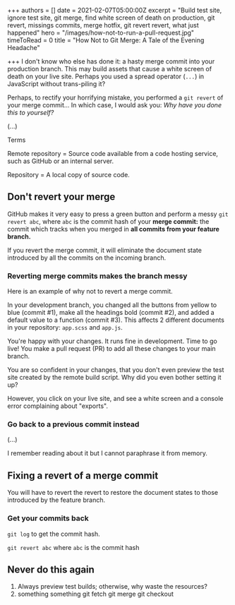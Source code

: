+++
authors = []
date = 2021-02-07T05:00:00Z
excerpt = "Build test site, ignore test site, git merge, find white screen of death on production, git revert, missings commits, merge hotfix, git revert revert, what just happened"
hero = "/images/how-not-to-run-a-pull-request.jpg"
timeToRead = 0
title = "How Not to Git Merge: A Tale of the Evening Headache"

+++
I don't know who else has done it: a hasty merge commit into your production branch. This may build assets that cause a white screen of death on your live site. Perhaps you used a spread operator (`...`) in JavaScript without trans-piling it?

Perhaps, to rectify your horrifying mistake, you performed a `git revert` of your merge commit... In which case, I would ask you: _Why have you done this to yourself?_

(...)

Terms

Remote repository = Source code available from a code hosting service, such as GitHub or an internal server.

Repository = A local copy of source code.

## Don't revert your merge

GitHub makes it very easy to press a green button and perform a messy `git revert abc`, where `abc` is the commit hash of your **merge commit:** the commit which tracks when you merged in **all commits from your feature branch.**

If you revert the merge commit, it will eliminate the document state introduced by all the commits on the incoming branch.

### Reverting merge commits makes the branch messy

Here is an example of why not to revert a merge commit.

In your development branch, you changed all the buttons from yellow to blue (commit #1), make all the headings bold (commit #2), and added a default value to a function (commit #3). This affects 2 different documents in your repository: `app.scss` and `app.js`. 

You're happy with your changes. It runs fine in development. Time to go live! You make a pull request (PR) to add all these changes to your main branch.

You are so confident in your changes, that you don't even preview the test site created by the remote build script. Why did you even bother setting it up?

However, you click on your live site, and see a white screen and a console error complaining about "exports".

### Go back to a previous commit instead

(...)

I remember reading about it but I cannot paraphrase it from memory.

## Fixing a revert of a merge commit

You will have to revert the revert to restore the document states to those introduced by the feature branch.

### Get your commits back

`git log` to get the commit hash.

`git revert abc` where `abc` is the commit hash

## Never do this again

1. Always preview test builds; otherwise, why waste the resources?
2. something something git fetch git merge git checkout
